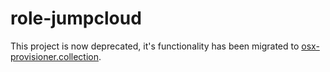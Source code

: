 # role-jumpcloud

This project is now deprecated, it's functionality has been migrated to [osx-provisioner.collection](https://github.com/osx-provisioner/collection).

